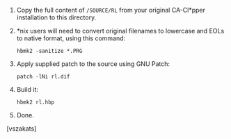 1. Copy the full content of `/SOURCE/RL` from your original
   CA-Cl*pper installation to this directory.

2. *nix users will need to convert original filenames to lowercase
   and EOLs to native format, using this command:

   `hbmk2 -sanitize *.PRG`

3. Apply supplied patch to the source using GNU Patch:

   `patch -lNi rl.dif`

4. Build it:

   `hbmk2 rl.hbp`

5. Done.

[vszakats]
